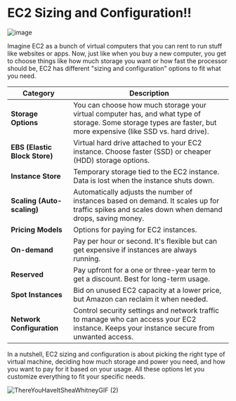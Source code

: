 # EC2 Sizing and Configuration!! 

![image](https://github.com/user-attachments/assets/6161846f-4b66-4f9d-908f-ca09640da75c)

Imagine EC2 as a bunch of virtual computers that you can rent to run stuff like websites or apps. Now, just like when you buy a new computer, you get to choose things like how much storage you want or how fast the processor should be, EC2 has different "sizing and configuration" options to fit what you need.

| **Category**           | **Description**                                                                                                                                                 |
|------------------------|-----------------------------------------------------------------------------------------------------------------------------------------------------------------|
| **Storage Options**     | You can choose how much storage your virtual computer has, and what type of storage. Some storage types are faster, but more expensive (like SSD vs. hard drive). |
| **EBS (Elastic Block Store)** | Virtual hard drive attached to your EC2 instance. Choose faster (SSD) or cheaper (HDD) storage options.                                                     |
| **Instance Store**      | Temporary storage tied to the EC2 instance. Data is lost when the instance shuts down.                                                                          |
| **Scaling (Auto-scaling)** | Automatically adjusts the number of instances based on demand. It scales up for traffic spikes and scales down when demand drops, saving money.                  |
| **Pricing Models**      | Options for paying for EC2 instances.                                                                                                                           |
| **On-demand**           | Pay per hour or second. It's flexible but can get expensive if instances are always running.                                                                    |
| **Reserved**            | Pay upfront for a one or three-year term to get a discount. Best for long-term usage.                                                                            |
| **Spot Instances**      | Bid on unused EC2 capacity at a lower price, but Amazon can reclaim it when needed.                                                                              |
| **Network Configuration** | Control security settings and network traffic to manage who can access your EC2 instance. Keeps your instance secure from unwanted access. 

In a nutshell, EC2 sizing and configuration is about picking the right type of virtual machine, deciding how much storage and power you need, and how you want to pay for it based on your usage. All these options let you customize everything to fit your specific needs.

![ThereYouHaveItSheaWhitneyGIF (2)](https://github.com/user-attachments/assets/dff20c1a-b93f-4909-afc3-03632a9497fb)







